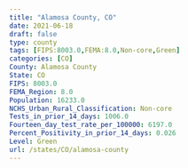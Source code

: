 ```yaml
---
title: "Alamosa County, CO"
date: 2021-06-18
draft: false
type: county
tags: [FIPS:8003.0,FEMA:8.0,Non-core,Green]
categories: [CO]
County: Alamosa County
State: CO
FIPS: 8003.0
FEMA_Region: 8.0
Population: 16233.0
NCHS_Urban_Rural_Classification: Non-core
Tests_in_prior_14_days: 1006.0
Fourteen_day_test_rate_per_100000: 6197.0
Percent_Positivity_in_prior_14_days: 0.026
Level: Green
url: /states/CO/alamosa-county
---
```



